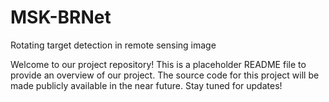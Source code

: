 # MSK-BRNet
Rotating target detection in remote sensing image

Welcome to our project repository! This is a placeholder README file to provide an overview of our project. The source code for this project will be made publicly available in the near future. Stay tuned for updates!

